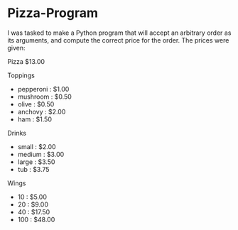 # Pizza-Program
I was tasked to make a Python program that will accept an arbitrary order as its arguments, and compute the correct price for the order.
The prices were given:

Pizza
  $13.00

Toppings
- pepperoni : $1.00
- mushroom : $0.50
- olive : $0.50
- anchovy : $2.00
- ham : $1.50

Drinks
- small : $2.00
- medium : $3.00
- large : $3.50
- tub : $3.75

Wings
- 10 : $5.00
- 20 : $9.00
- 40 : $17.50
- 100 : $48.00
